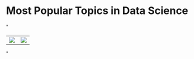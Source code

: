 # Most Popular Topics in Data Science

"<table><tr><td><img src='img1'></td><td><img src='img2'></td></tr></table>"
